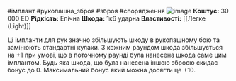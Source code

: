 #імплант #рукопашна_зброя #зброя #спорядження
![image](https://static.wikia.nocookie.net/cyberpunk/images/9/9e/Cw_arms_strongarms.png/revision/latest?cb=20210605080249)
**Коштує:** 30 000 ED
**Рідкість:** Епічна
**Шкода:** 1к6 ударна
**Властивості:** [[Легке (Light)]]

Ці імпланти для рук значно збільшують шкоду в рукопашному бою та замінюють стандартні  кулаки. З кожним раундом шкода збільшується на +1 при умові, що в поточному раунді була нанесена шкода саме цим імплантом. Будь яка шкода, що була нанесена іншою зброєю скидає бонус до 0. Максимальний бонус який можна досягти це +10.